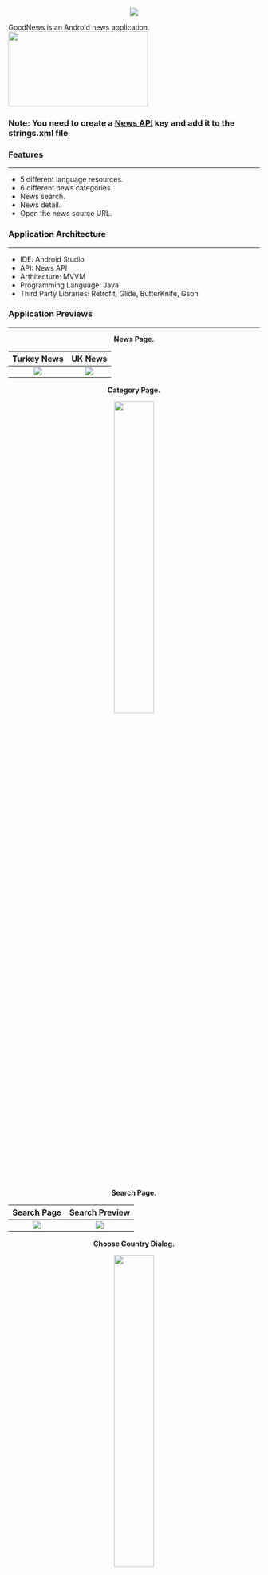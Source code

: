 
<p align="center">
  <img  src="https://github.com/mustafaynk/GoodNews/blob/master/screenshots/goodnewsicon.PNG?raw=true">
</p>
GoodNews is an Android news application. 

<a href="https://play.google.com/store/apps/details?id=com.ynk.goodnews" target="_blank">
	<img width="280" height="150" src="https://encrypted-tbn0.gstatic.com/images?q=tbn%3AANd9GcSuYjwrkyCZGRYvNRwGIz44WsB8Tzevabc22W4Oc6f-UUCjqd6_&usqp=CAU">
</a>	

### Note: You need to create a [News API](https://newsapi.org/) key and add it to the strings.xml file

### Features
---
- 5 different language resources.
- 6 different news categories.
- News search.
- News detail.
- Open the news source URL.

### Application Architecture
---
- IDE: Android Studio
- API: News API
- Arthitecture: MVVM
- Programming Language: Java
- Third Party Libraries: Retrofit, Glide, ButterKnife, Gson

### Application Previews
---
<p align="center">
	<b>
		News Page.
	</b>
</p>

Turkey News             |  UK News
:-------------------------:|:-------------------------:
![](https://github.com/mustafaynk/GoodNews/blob/master/screenshots/newspageturkey.png?raw=true)  |  ![](https://github.com/mustafaynk/GoodNews/blob/master/screenshots/newspageuk.png?raw=true)


<p align="center">
	<b>
		Category Page.
	</b>
</p>


<p align="center">
  <img width="40%" src="https://github.com/mustafaynk/GoodNews/blob/master/screenshots/sciencecategorynews.png?raw=true">
</p>

<p align="center">
	<b>
		Search Page.
	</b>
</p>

Search Page             |  Search Preview
:-------------------------:|:-------------------------:
![](https://github.com/mustafaynk/GoodNews/blob/master/screenshots/searchpage.png?raw=true)  |  ![](https://github.com/mustafaynk/GoodNews/blob/master/screenshots/searchpreview.png?raw=true)


<p align="center">
	<b>
		Choose Country Dialog.
	</b>
</p>
<p align="center">
  <img width="40%" src="https://github.com/mustafaynk/GoodNews/blob/master/screenshots/choosecountry.png?raw=true">
</p>


[Application APK](https://github.com/mustafaynk/GoodNews/blob/master/apk/goodnews.apk?raw=true)
---
### End

